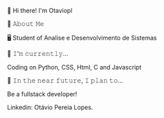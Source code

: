 👋 Hi there! I'm Otaviopl



📖 𝙰𝚋𝚘𝚞𝚝 𝙼𝚎

🖥 Student of Analise e Desenvolvimento de Sistemas

🔨 𝙸'𝚖 𝚌𝚞𝚛𝚛𝚎𝚗𝚝𝚕𝚢...

Coding on Python, CSS, Html, C and Javascript


🎯 𝙸𝚗 𝚝𝚑𝚎 𝚗𝚎𝚊𝚛 𝚏𝚞𝚝𝚞𝚛𝚎, 𝙸 𝚙𝚕𝚊𝚗 𝚝𝚘...

Be a fullstack developer!

Linkedin: Otávio Pereia Lopes.

